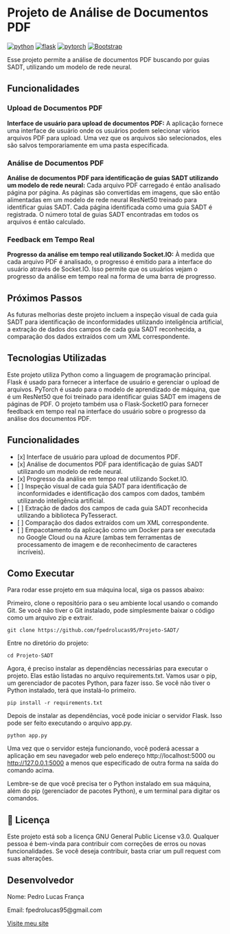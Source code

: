 <h1>Projeto de Análise de Documentos PDF</h1>
<p align="left">
    <a href="https://www.python.org" target="_blank"> <img src="https://img.shields.io/badge/Python-3776AB?style=for-the-badge&logo=python&logoColor=white" alt="python"/></a>
    <a href="https://flask.palletsprojects.com/" target="_blank"> <img src="https://img.shields.io/badge/Flask-000000?style=for-the-badge&logo=flask&logoColor=white" alt="flask"/></a>
    <a href="https://pytorch.org/" target="_blank"> <img src="https://img.shields.io/badge/PyTorch-EE4C2C?style=for-the-badge&logo=pytorch&logoColor=white" alt="pytorch"/></a>
    <a href="https://getbootstrap.com/" target="_blank"> <img src="https://img.shields.io/badge/Bootstrap-000000?style=for-the-badge&logo=Bootstrap&logoColor=white" alt="Bootstrap"/></a>
</p>

<p>Esse projeto permite a análise de documentos PDF buscando por guias SADT, utilizando um modelo de rede neural.</p>

<h2>Funcionalidades</h2>
<h3>Upload de Documentos PDF</h3>
<p><b>Interface de usuário para upload de documentos PDF:</b> A aplicação fornece uma interface de usuário onde os usuários podem selecionar vários arquivos PDF para upload. Uma vez que os arquivos são selecionados, eles são salvos temporariamente em uma pasta especificada.</p>
<h3>Análise de Documentos PDF</h3>
<p><b>Análise de documentos PDF para identificação de guias SADT utilizando um modelo de rede neural:</b> Cada arquivo PDF carregado é então analisado página por página. As páginas são convertidas em imagens, que são então alimentadas em um modelo de rede neural ResNet50 treinado para identificar guias SADT. Cada página identificada como uma guia SADT é registrada. O número total de guias SADT encontradas em todos os arquivos é então calculado.</p>
<h3>Feedback em Tempo Real</h3>
<p><b>Progresso da análise em tempo real utilizando Socket.IO:</b> À medida que cada arquivo PDF é analisado, o progresso é emitido para a interface do usuário através de Socket.IO. Isso permite que os usuários vejam o progresso da análise em tempo real na forma de uma barra de progresso.</p>

<h2>Próximos Passos</h2>
<p>As futuras melhorias deste projeto incluem a inspeção visual de cada guia SADT para identificação de inconformidades utilizando inteligência artificial, a extração de dados dos campos de cada guia SADT reconhecida, a comparação dos dados extraídos com um XML correspondente.</p>

<h2>Tecnologias Utilizadas</h2>
<p>Este projeto utiliza Python como a linguagem de programação principal. Flask é usado para fornecer a interface de usuário e gerenciar o upload de arquivos. PyTorch é usado para o modelo de aprendizado de máquina, que é um ResNet50 que foi treinado para identificar guias SADT em imagens de páginas de PDF. O projeto também usa o Flask-SocketIO para fornecer feedback em tempo real na interface do usuário sobre o progresso da análise dos documentos PDF.</p>

<h2>Funcionalidades</h2>
<ul>
    <li>[x] Interface de usuário para upload de documentos PDF.</li>
    <li>[x] Análise de documentos PDF para identificação de guias SADT utilizando um modelo de rede neural.</li>
    <li>[x] Progresso da análise em tempo real utilizando Socket.IO.</li>
    <li>[ ] Inspeção visual de cada guia SADT para identificação de inconformidades e identificação dos campos com dados, também utilizando inteligência artificial.</li>
    <li>[ ] Extração de dados dos campos de cada guia SADT reconhecida utilizando a biblioteca PyTesseract.</li>
    <li>[ ] Comparação dos dados extraídos com um XML correspondente.</li>
    <li>[ ] Empacotamento da aplicação como um Docker para ser executada no Google Cloud ou na Azure (ambas tem ferramentas de processamento de imagem e de reconhecimento de caracteres incríveis).</li>
</ul>

<h2>Como Executar</h2>
<p>Para rodar esse projeto em sua máquina local, siga os passos abaixo:</p>
Primeiro, clone o repositório para o seu ambiente local usando o comando Git. Se você não tiver o Git instalado, pode simplesmente baixar o código como um arquivo zip e extrair.

```
git clone https://github.com/fpedrolucas95/Projeto-SADT/
```

Entre no diretório do projeto:
```
cd Projeto-SADT
```
Agora, é preciso instalar as dependências necessárias para executar o projeto. Elas estão listadas no arquivo requirements.txt. Vamos usar o pip, um gerenciador de pacotes Python, para fazer isso. Se você não tiver o Python instalado, terá que instalá-lo primeiro.
```
pip install -r requirements.txt
```
Depois de instalar as dependências, você pode iniciar o servidor Flask. Isso pode ser feito executando o arquivo app.py.
```
python app.py
```
Uma vez que o servidor esteja funcionando, você poderá acessar a aplicação em seu navegador web pelo endereço http://localhost:5000 ou http://127.0.0.1:5000 a menos que especificado de outra forma na saída do comando acima.
<p>Lembre-se de que você precisa ter o Python instalado em sua máquina, além do pip (gerenciador de pacotes Python), e um terminal para digitar os comandos.</p>


<h2>📄 Licença</h2>
<p>Este projeto está sob a licença GNU General Public License v3.0. Qualquer pessoa é bem-vinda para contribuir com correções de erros ou novas funcionalidades. Se você deseja contribuir, basta criar um pull request com suas alterações.</p>

<h2>Desenvolvedor</h2>

<p>Nome: Pedro Lucas França</p>
<p>Email: fpedrolucas95@gmail.com</p>
<a href="https://www.francadev.com.br" target=_blank>Visite meu site</a>
